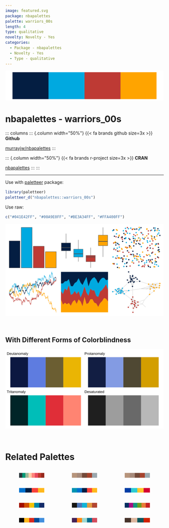 ```yaml
---
image: featured.svg
package: nbapalettes
palette: warriors_00s
length: 4
type: qualitative
novelty: Novelty - Yes
categories:
  - Package - nbapalettes
  - Novelty - Yes
  - Type - qualitative
---
```


![](featured.svg)

# nbapalettes - warriors_00s 

::: columns
::: {.column width="50%"}
{{< fa brands github size=3x >}}
**Github**

[murrayjw/nbapalettes](https://github.com/murrayjw/nbapalettes)
:::

::: {.column width="50%"}
{{< fa brands r-project size=3x >}}
**CRAN**

[nbapalettes](https://CRAN.R-project.org/package=nbapalettes)
:::
:::

<hr> 

Use with [paletteer](https://emilhvitfeldt.github.io/paletteer/) package:

```r
library(paletteer)
paletteer_d("nbapalettes::warriors_00s")
```

Use raw:

```r
c("#041E42FF", "#00A9E0FF", "#BE3A34FF", "#FFA400FF")
``` 

![](examples.png) 

  <br>
  
  ## With Different Forms of Colorblindness
  
  ![](colorblind.svg) 

<br>

# Related Palettes

<div class="list" style="display: grid; grid-template-columns: auto auto auto;"> <figure class="figure">
<a href="../../awtools/a_palette/"> <img src="../../awtools/a_palette/featured.svg" style="width: 100%;" class="figure-img"></a>
</figure> <figure class="figure">
<a href="../../ButterflyColors/hamadryas_feronia/"> <img src="../../ButterflyColors/hamadryas_feronia/featured.svg" style="width: 100%;" class="figure-img"></a>
</figure> <figure class="figure">
<a href="../../ButterflyColors/hamadryas_feronia/"> <img src="../../ButterflyColors/hamadryas_feronia/featured.svg" style="width: 100%;" class="figure-img"></a>
</figure> <figure class="figure">
<a href="../../nbapalettes/thunder/"> <img src="../../nbapalettes/thunder/featured.svg" style="width: 100%;" class="figure-img"></a>
</figure> <figure class="figure">
<a href="../../nbapalettes/thunder_city2/"> <img src="../../nbapalettes/thunder_city2/featured.svg" style="width: 100%;" class="figure-img"></a>
</figure> <figure class="figure">
<a href="../../nbapalettes/warriors_city2/"> <img src="../../nbapalettes/warriors_city2/featured.svg" style="width: 100%;" class="figure-img"></a>
</figure> <figure class="figure">
<a href="../../MetBrewer/Johnson/"> <img src="../../MetBrewer/Johnson/featured.svg" style="width: 100%;" class="figure-img"></a>
</figure> <figure class="figure">
<a href="../../fishualize/Pseudochromis_aldabraensis/"> <img src="../../fishualize/Pseudochromis_aldabraensis/featured.svg" style="width: 100%;" class="figure-img"></a>
</figure> <figure class="figure">
<a href="../../ggthemes/excel_Slice/"> <img src="../../ggthemes/excel_Slice/featured.svg" style="width: 100%;" class="figure-img"></a>
</figure> <figure class="figure">
<a href="../../nbapalettes/nets_city/"> <img src="../../nbapalettes/nets_city/featured.svg" style="width: 100%;" class="figure-img"></a>
</figure> <figure class="figure">
<a href="../../PrettyCols/Bright/"> <img src="../../PrettyCols/Bright/featured.svg" style="width: 100%;" class="figure-img"></a>
</figure> <figure class="figure">
<a href="../../waRhol/skull_76_2/"> <img src="../../waRhol/skull_76_2/featured.svg" style="width: 100%;" class="figure-img"></a>
</figure> 
</div>

